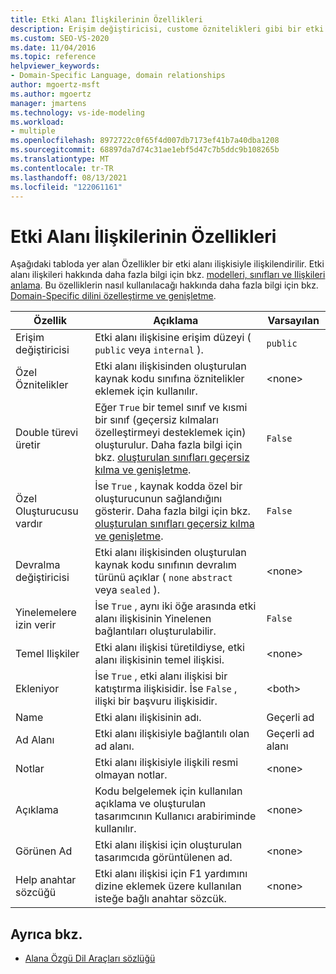 ```yaml
---
title: Etki Alanı İlişkilerinin Özellikleri
description: Erişim değiştiricisi, custome öznitelikleri gibi bir etki alanı ilişki dükkanı ile ilişkili özellikler hakkında bilgi edinin ve çift türetilmiş bir üretir.
ms.custom: SEO-VS-2020
ms.date: 11/04/2016
ms.topic: reference
helpviewer_keywords:
- Domain-Specific Language, domain relationships
author: mgoertz-msft
ms.author: mgoertz
manager: jmartens
ms.technology: vs-ide-modeling
ms.workload:
- multiple
ms.openlocfilehash: 8972722c0f65f4d007db7173ef41b7a40dba1208
ms.sourcegitcommit: 68897da7d74c31ae1ebf5d47c7b5ddc9b108265b
ms.translationtype: MT
ms.contentlocale: tr-TR
ms.lasthandoff: 08/13/2021
ms.locfileid: "122061161"
---
```

# <a name="properties-of-domain-relationships"></a>Etki Alanı İlişkilerinin Özellikleri
Aşağıdaki tabloda yer alan Özellikler bir etki alanı ilişkisiyle ilişkilendirilir. Etki alanı ilişkileri hakkında daha fazla bilgi için bkz. [modelleri, sınıfları ve Ilişkileri anlama](../modeling/understanding-models-classes-and-relationships.md). Bu özelliklerin nasıl kullanılacağı hakkında daha fazla bilgi için bkz. [Domain-Specific dilini özelleştirme ve genişletme](../modeling/customizing-and-extending-a-domain-specific-language.md).

|Özellik|Açıklama|Varsayılan|
|-|-|-|
|Erişim değiştiricisi|Etki alanı ilişkisine erişim düzeyi ( `public` veya `internal` ).|`public`|
|Özel Öznitelikler|Etki alanı ilişkisinden oluşturulan kaynak kodu sınıfına öznitelikler eklemek için kullanılır.|\<none>|
|Double türevi üretir|Eğer `True` bir temel sınıf ve kısmi bir sınıf (geçersiz kılmaları özelleştirmeyi desteklemek için) oluşturulur. Daha fazla bilgi için bkz. [oluşturulan sınıfları geçersiz kılma ve genişletme](../modeling/overriding-and-extending-the-generated-classes.md).|`False`|
|Özel Oluşturucusu vardır|İse `True` , kaynak kodda özel bir oluşturucunun sağlandığını gösterir. Daha fazla bilgi için bkz. [oluşturulan sınıfları geçersiz kılma ve genişletme](../modeling/overriding-and-extending-the-generated-classes.md).|`False`|
|Devralma değiştiricisi|Etki alanı ilişkisinden oluşturulan kaynak kodu sınıfının devralım türünü açıklar ( `none` `abstract` veya `sealed` ).|\<none>|
|Yinelemelere izin verir|İse `True` , aynı iki öğe arasında etki alanı ilişkisinin Yinelenen bağlantıları oluşturulabilir.|`False`|
|Temel Ilişkiler|Etki alanı ilişkisi türetildiyse, etki alanı ilişkisinin temel ilişkisi.|\<none>|
|Ekleniyor|İse `True` , etki alanı ilişkisi bir katıştırma ilişkisidir. İse `False` , ilişki bir başvuru ilişkisidir.|\<both>|
|Name|Etki alanı ilişkisinin adı.|Geçerli ad|
|Ad Alanı|Etki alanı ilişkisiyle bağlantılı olan ad alanı.|Geçerli ad alanı|
|Notlar|Etki alanı ilişkisiyle ilişkili resmi olmayan notlar.|\<none>|
|Açıklama|Kodu belgelemek için kullanılan açıklama ve oluşturulan tasarımcının Kullanıcı arabiriminde kullanılır.|\<none>|
|Görünen Ad|Etki alanı ilişkisi için oluşturulan tasarımcıda görüntülenen ad.|\<none>|
|Help anahtar sözcüğü|Etki alanı ilişkisi için F1 yardımını dizine eklemek üzere kullanılan isteğe bağlı anahtar sözcük.|\<none>|

## <a name="see-also"></a>Ayrıca bkz.

- [Alana Özgü Dil Araçları sözlüğü](/previous-versions/bb126564(v=vs.100))